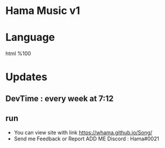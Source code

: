 # Hama Music v1

# Language 
html %100
# Updates
## DevTime : every week at 7:12

## run
* You can view site with link https://whama.github.io/Song/
* Send me Feedback or Report ADD ME Discord : Hama#0021
